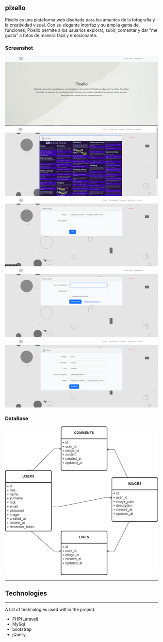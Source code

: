 ## pixello
Pixello es una plataforma web diseñada para los amantes de la fotografía y la creatividad visual. Con su elegante interfaz y su amplia gama de funciones, Pixello permite a los usuarios explorar, subir, comentar y dar "me gusta" a fotos de manera fácil y emocionante.

### Screenshot
![inicio](./readme-images/inicio.png)
![Home](./readme-images/home.png)
![upload](./readme-images/upload.png)
![login](./readme-images/login.png)
![profile](./readme-images/profile.png)

### DataBase
![db](./readme-images/pixello.jpg)
____________________________________________

## Technologies
***
A list of technologies used within the project:
* PHP(Laravel) 
* MySql
* bootstrap
* jQuery
